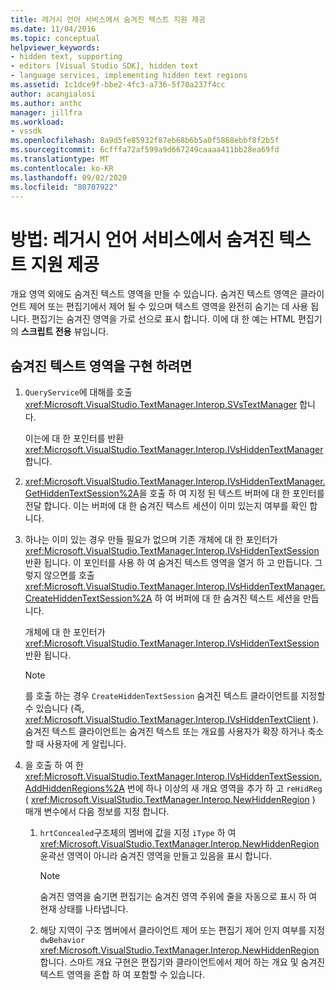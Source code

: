 ```yaml
---
title: 레거시 언어 서비스에서 숨겨진 텍스트 지원 제공
ms.date: 11/04/2016
ms.topic: conceptual
helpviewer_keywords:
- hidden text, supporting
- editors [Visual Studio SDK], hidden text
- language services, implementing hidden text regions
ms.assetid: 1c1dce9f-bbe2-4fc3-a736-5f78a237f4cc
author: acangialosi
ms.author: anthc
manager: jillfra
ms.workload:
- vssdk
ms.openlocfilehash: 8a9d5fe85932f87eb68b6b5a0f5868ebbf8f2b5f
ms.sourcegitcommit: 6cfffa72af599a9d667249caaaa411bb28ea69fd
ms.translationtype: MT
ms.contentlocale: ko-KR
ms.lasthandoff: 09/02/2020
ms.locfileid: "80707922"
---
```

# <a name="how-to-provide-hidden-text-support-in-a-legacy-language-service"></a>방법: 레거시 언어 서비스에서 숨겨진 텍스트 지원 제공
개요 영역 외에도 숨겨진 텍스트 영역을 만들 수 있습니다. 숨겨진 텍스트 영역은 클라이언트 제어 또는 편집기에서 제어 될 수 있으며 텍스트 영역을 완전히 숨기는 데 사용 됩니다. 편집기는 숨겨진 영역을 가로 선으로 표시 합니다. 이에 대 한 예는 HTML 편집기의 **스크립트 전용** 뷰입니다.

## <a name="to-implement-a-hidden-text-region"></a>숨겨진 텍스트 영역을 구현 하려면

1. `QueryService`에 대해를 호출 <xref:Microsoft.VisualStudio.TextManager.Interop.SVsTextManager> 합니다.

     이는에 대 한 포인터를 반환 <xref:Microsoft.VisualStudio.TextManager.Interop.IVsHiddenTextManager> 합니다.

2. <xref:Microsoft.VisualStudio.TextManager.Interop.IVsHiddenTextManager.GetHiddenTextSession%2A>을 호출 하 여 지정 된 텍스트 버퍼에 대 한 포인터를 전달 합니다. 이는 버퍼에 대 한 숨겨진 텍스트 세션이 이미 있는지 여부를 확인 합니다.

3. 하나는 이미 있는 경우 만들 필요가 없으며 기존 개체에 대 한 포인터가 <xref:Microsoft.VisualStudio.TextManager.Interop.IVsHiddenTextSession> 반환 됩니다. 이 포인터를 사용 하 여 숨겨진 텍스트 영역을 열거 하 고 만듭니다. 그렇지 않으면를 호출 <xref:Microsoft.VisualStudio.TextManager.Interop.IVsHiddenTextManager.CreateHiddenTextSession%2A> 하 여 버퍼에 대 한 숨겨진 텍스트 세션을 만듭니다.

     개체에 대 한 포인터가 <xref:Microsoft.VisualStudio.TextManager.Interop.IVsHiddenTextSession> 반환 됩니다.

    > [!NOTE]
    > 를 호출 하는 경우 `CreateHiddenTextSession` 숨겨진 텍스트 클라이언트를 지정할 수 있습니다 (즉, <xref:Microsoft.VisualStudio.TextManager.Interop.IVsHiddenTextClient> ). 숨겨진 텍스트 클라이언트는 숨겨진 텍스트 또는 개요를 사용자가 확장 하거나 축소할 때 사용자에 게 알립니다.

4. 을 호출 하 여 한 <xref:Microsoft.VisualStudio.TextManager.Interop.IVsHiddenTextSession.AddHiddenRegions%2A> 번에 하나 이상의 새 개요 영역을 추가 하 고 `reHidReg` ( <xref:Microsoft.VisualStudio.TextManager.Interop.NewHiddenRegion> ) 매개 변수에서 다음 정보를 지정 합니다.

    1. `hrtConcealed`구조체의 멤버에 값을 지정 `iType` 하 여 <xref:Microsoft.VisualStudio.TextManager.Interop.NewHiddenRegion> 윤곽선 영역이 아니라 숨겨진 영역을 만들고 있음을 표시 합니다.

        > [!NOTE]
        > 숨겨진 영역을 숨기면 편집기는 숨겨진 영역 주위에 줄을 자동으로 표시 하 여 현재 상태를 나타냅니다.

    2. 해당 지역이 구조 멤버에서 클라이언트 제어 또는 편집기 제어 인지 여부를 지정 `dwBehavior` <xref:Microsoft.VisualStudio.TextManager.Interop.NewHiddenRegion> 합니다. 스마트 개요 구현은 편집기와 클라이언트에서 제어 하는 개요 및 숨겨진 텍스트 영역을 혼합 하 여 포함할 수 있습니다.
